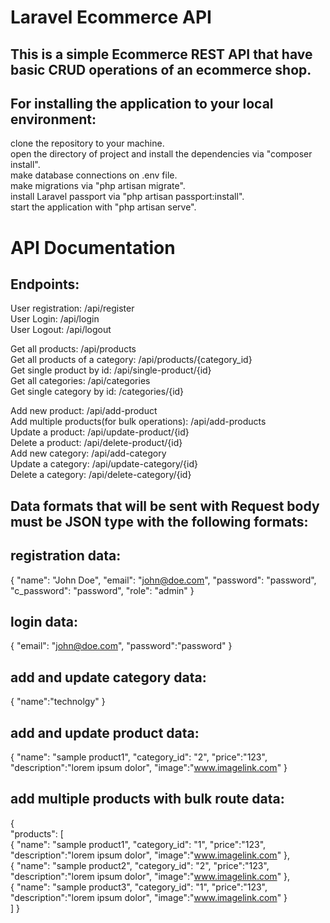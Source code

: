 # Laravel Ecommerce API 

## This is a simple Ecommerce REST API that have basic CRUD operations of an ecommerce shop. 
## For installing the application to your local environment:
 clone the repository to your machine.   
 open the directory of project and install the dependencies via "composer install".    
 make database connections on .env file.    
 make migrations via "php artisan migrate".     
 install Laravel passport via "php artisan passport:install".       
 start the application with "php artisan serve".     

# API Documentation
## Endpoints:

 User registration:                           /api/register   
 User Login:                                  /api/login    
 User Logout:                                 /api/logout     

 Get all products:                            /api/products                 
 Get all products of a category:              /api/products/{category_id}      
 Get single product by id:                    /api/single-product/{id}     
 Get all categories:                          /api/categories    
 Get single category by id:                   /categories/{id}     

 Add new product:                             /api/add-product   
 Add multiple products(for bulk operations):  /api/add-products    
 Update a product:                            /api/update-product/{id}    
 Delete a product:                            /api/delete-product/{id}     
 Add new category:                            /api/add-category     
 Update a category:                           /api/update-category/{id}      
 Delete a category:                           /api/delete-category/{id}     

## Data formats that will be sent with Request body must be JSON type with the following formats:

## registration data:
{
    "name": "John Doe",
    "email": "john@doe.com",
    "password": "password",
    "c_password": "password",
    "role": "admin"
}

## login data:
{
    "email": "john@doe.com",
    "password":"password"
}

## add and update category data:
{
    "name":"technolgy"
}

## add and update product data:
{
    "name": "sample product1",
    "category_id": "2",
    "price":"123",
    "description":"lorem ipsum dolor",
    "image":"www.imagelink.com"
}

## add multiple products with bulk route data:
{   
   "products": [   
    {
    "name": "sample product1",
    "category_id": "1",
    "price":"123",
    "description":"lorem ipsum dolor",
    "image":"www.imagelink.com"
    },   
    {
    "name": "sample product2",
    "category_id": "2",
    "price":"123",
    "description":"lorem ipsum dolor",
    "image":"www.imagelink.com"
    },   
    {
    "name": "sample product3",
    "category_id": "1",
    "price":"123",
    "description":"lorem ipsum dolor",
    "image":"www.imagelink.com"
    }   
   ]
}
